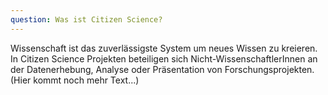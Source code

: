 ```yaml
---
question: Was ist Citizen Science?
---
```


Wissenschaft ist das zuverlässigste System um neues Wissen zu kreieren. In Citizen Science Projekten beteiligen sich Nicht-WissenschaftlerInnen an der Datenerhebung, Analyse oder Präsentation von Forschungsprojekten. (Hier kommt noch mehr Text...)